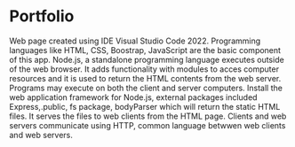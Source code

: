 # Portfolio
Web page created using IDE Visual Studio Code 2022.
Programming languages like HTML, CSS, Boostrap,
JavaScript are the basic component of this app.
Node.js, a standalone programming language executes 
outside of the web browser. It adds functionality with
modules to acces computer resources and it is used to
return the HTML contents from the web server. Programs
may execute on both the client and server computers.
Install the web application framework for Node.js, 
external packages included Express,.public, fs package,
bodyParser which will return the static HTML files.
It serves the files to web clients from the HTML page.
Clients and web servers communicate using HTTP,
common language betwwen web clients and web servers.

